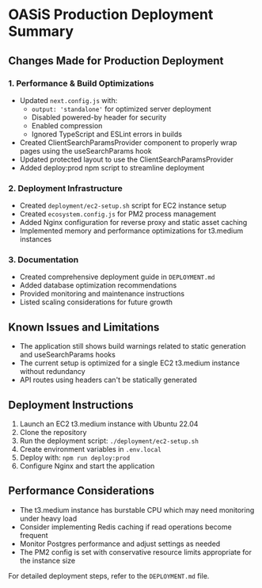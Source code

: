 # OASiS Production Deployment Summary

## Changes Made for Production Deployment

### 1. Performance & Build Optimizations
- Updated `next.config.js` with:
  - `output: 'standalone'` for optimized server deployment
  - Disabled powered-by header for security
  - Enabled compression
  - Ignored TypeScript and ESLint errors in builds
- Created ClientSearchParamsProvider component to properly wrap pages using the useSearchParams hook
- Updated protected layout to use the ClientSearchParamsProvider
- Added deploy:prod npm script to streamline deployment

### 2. Deployment Infrastructure
- Created `deployment/ec2-setup.sh` script for EC2 instance setup
- Created `ecosystem.config.js` for PM2 process management
- Added Nginx configuration for reverse proxy and static asset caching
- Implemented memory and performance optimizations for t3.medium instances

### 3. Documentation
- Created comprehensive deployment guide in `DEPLOYMENT.md`
- Added database optimization recommendations
- Provided monitoring and maintenance instructions
- Listed scaling considerations for future growth

## Known Issues and Limitations
- The application still shows build warnings related to static generation and useSearchParams hooks
- The current setup is optimized for a single EC2 t3.medium instance without redundancy
- API routes using headers can't be statically generated

## Deployment Instructions
1. Launch an EC2 t3.medium instance with Ubuntu 22.04
2. Clone the repository
3. Run the deployment script: `./deployment/ec2-setup.sh`
4. Create environment variables in `.env.local`
5. Deploy with: `npm run deploy:prod`
6. Configure Nginx and start the application

## Performance Considerations
- The t3.medium instance has burstable CPU which may need monitoring under heavy load
- Consider implementing Redis caching if read operations become frequent
- Monitor Postgres performance and adjust settings as needed
- The PM2 config is set with conservative resource limits appropriate for the instance size

For detailed deployment steps, refer to the `DEPLOYMENT.md` file. 